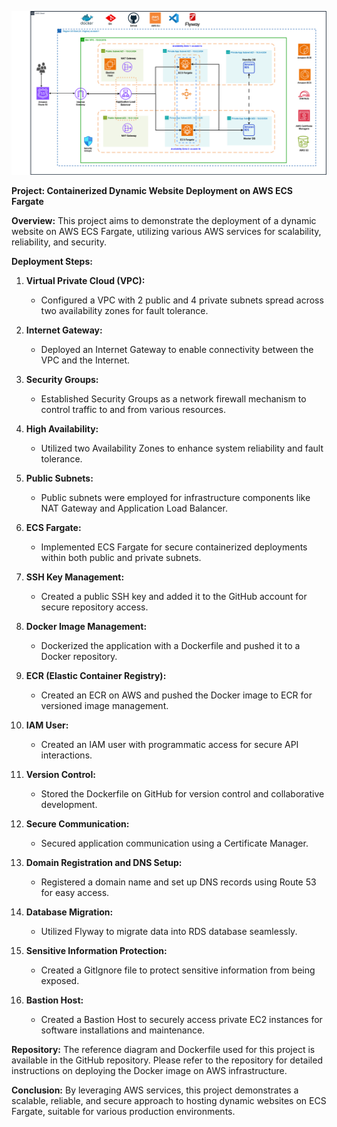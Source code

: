 ![Alt text](Docker_Dynamic_Website.png)

**Project: Containerized Dynamic Website Deployment on AWS ECS Fargate** 

**Overview:** This project aims to demonstrate the deployment of a dynamic website on AWS ECS Fargate, utilizing various AWS services for scalability, reliability, and security.

**Deployment Steps:**

1. **Virtual Private Cloud (VPC):**
   - Configured a VPC with 2 public and 4 private subnets spread across two availability zones for fault tolerance.

2. **Internet Gateway:**
   - Deployed an Internet Gateway to enable connectivity between the VPC and the Internet.

3. **Security Groups:**
   - Established Security Groups as a network firewall mechanism to control traffic to and from various resources.

4. **High Availability:**
   - Utilized two Availability Zones to enhance system reliability and fault tolerance.

5. **Public Subnets:**
   - Public subnets were employed for infrastructure components like NAT Gateway and Application Load Balancer.

6. **ECS Fargate:**
   - Implemented ECS Fargate for secure containerized deployments within both public and private subnets.

7. **SSH Key Management:**
   - Created a public SSH key and added it to the GitHub account for secure repository access.

8. **Docker Image Management:**
   - Dockerized the application with a Dockerfile and pushed it to a Docker repository.

9. **ECR (Elastic Container Registry):**
   - Created an ECR on AWS and pushed the Docker image to ECR for versioned image management.

10. **IAM User:**
    - Created an IAM user with programmatic access for secure API interactions.

11. **Version Control:**
    - Stored the Dockerfile on GitHub for version control and collaborative development.

12. **Secure Communication:**
    - Secured application communication using a Certificate Manager.

13. **Domain Registration and DNS Setup:**
    - Registered a domain name and set up DNS records using Route 53 for easy access.

14. **Database Migration:**
    - Utilized Flyway to migrate data into RDS database seamlessly.

15. **Sensitive Information Protection:**
    - Created a GitIgnore file to protect sensitive information from being exposed.

16. **Bastion Host:**
    - Created a Bastion Host to securely access private EC2 instances for software installations and maintenance.

**Repository:** The reference diagram and Dockerfile used for this project is available in the GitHub repository. Please refer to the repository for detailed instructions on deploying the Docker image on AWS infrastructure.

**Conclusion:** By leveraging AWS services, this project demonstrates a scalable, reliable, and secure approach to hosting dynamic websites on ECS Fargate, suitable for various production environments.
